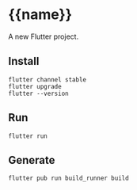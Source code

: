 # {{name}}

A new Flutter project.

## Install

```
flutter channel stable
flutter upgrade
flutter --version
```

## Run

```
flutter run
```

## Generate

```
flutter pub run build_runner build
```
